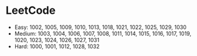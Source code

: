 # LeetCode

- Easy: 1002, 1005, 1009, 1010, 1013, 1018, 1021, 1022, 1025, 1029, 1030
- Medium: 1003, 1004, 1006, 1007, 1008, 1011, 1014, 1015, 1016, 1017, 1019, 1020, 1023, 1024, 1026, 1027, 1031
- Hard: 1000, 1001, 1012, 1028, 1032

